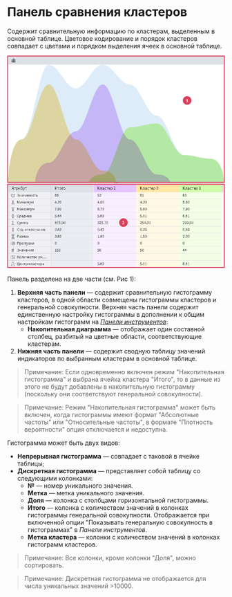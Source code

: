 # Панель сравнения кластеров

Содержит сравнительную информацию по кластерам, выделенным в основной таблице. Цветовое кодирование и порядок кластеров совпадает с цветами и порядком выделения ячеек в основной таблице.

![Панель сравнения кластеров.](./images/cluster-profilies-comparison-panel.png)

Панель разделена на две части (см. Рис 1):

1. **Верхняя часть панели** — содержит сравнительную гистограмму кластеров, в одной области совмещены гистограммы кластеров и генеральной совокупности. Верхняя часть панели содержит единственную настройку гистограммы в дополнении к общим настройкам гистограмм на [*Панели инструментов*](./toolbar.md):
   * **Накопительная диаграмма** — отображает один составной столбец, разбитый на цветные области, соответствующие кластерам.
2. **Нижняя часть панели** — содержит сводную таблицу значений индикаторов по выбранным кластерам в основной таблице.

>Примечание: Если одновременно включен режим "Накопительная гистограмма" и выбрана ячейка кластера "Итого", то в данные из этого не будут добавлены в накопительную гистограмму (поскольку они соответствуют генеральной совокупности).


>Примечание: Режим "Накопительная гистограмма" может быть включен, когда гистограммы имеют формат "Абсолютные частоты" или "Относительные частоты", в формате "Плотность вероятности" опция отключается и недоступна.

Гистограмма может быть двух видов:

* **Непрерывная гистограмма** — совпадает с таковой в ячейке таблицы;
* **Дискретная гистограмма** — представляет собой таблицу со следующими колонками:
  * **№** — номер уникального значения.
  *  **Метка** — метка уникального значения.
  *  **Доля** — колонка с столбцами горизонтальной гистограммы.
  *  **Итого** — колонка с количеством значений в колонках гистограммы генеральной совокупности. Отображается при включенной опции "Показывать генеральную совокупность в гистограммах" в *Панели инструментов*.
  *  **Метка кластера** — колонки с количеством значений в колонках гистограмм кластеров.

>Примечание: Все колонки, кроме колонки "Доля", можно сортировать.


>Примечание: Дискретная гистограмма не отображается для числа уникальных значений >10000.
